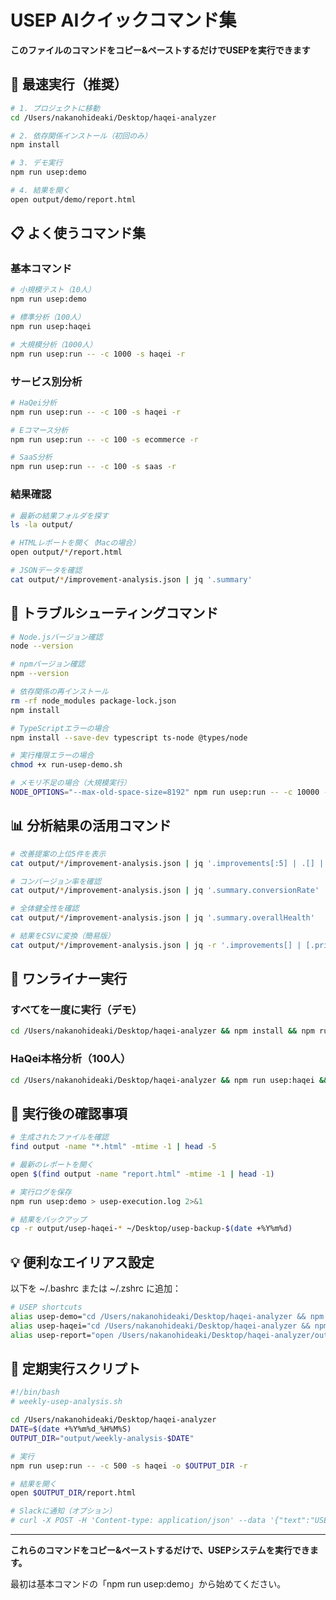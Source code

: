 # USEP AIクイックコマンド集

**このファイルのコマンドをコピー&ペーストするだけでUSEPを実行できます**

## 🚀 最速実行（推奨）

```bash
# 1. プロジェクトに移動
cd /Users/nakanohideaki/Desktop/haqei-analyzer

# 2. 依存関係インストール（初回のみ）
npm install

# 3. デモ実行
npm run usep:demo

# 4. 結果を開く
open output/demo/report.html
```

## 📋 よく使うコマンド集

### 基本コマンド

```bash
# 小規模テスト（10人）
npm run usep:demo

# 標準分析（100人）
npm run usep:haqei

# 大規模分析（1000人）
npm run usep:run -- -c 1000 -s haqei -r
```

### サービス別分析

```bash
# HaQei分析
npm run usep:run -- -c 100 -s haqei -r

# Eコマース分析
npm run usep:run -- -c 100 -s ecommerce -r

# SaaS分析
npm run usep:run -- -c 100 -s saas -r
```

### 結果確認

```bash
# 最新の結果フォルダを探す
ls -la output/

# HTMLレポートを開く（Macの場合）
open output/*/report.html

# JSONデータを確認
cat output/*/improvement-analysis.json | jq '.summary'
```

## 🔧 トラブルシューティングコマンド

```bash
# Node.jsバージョン確認
node --version

# npmバージョン確認
npm --version

# 依存関係の再インストール
rm -rf node_modules package-lock.json
npm install

# TypeScriptエラーの場合
npm install --save-dev typescript ts-node @types/node

# 実行権限エラーの場合
chmod +x run-usep-demo.sh

# メモリ不足の場合（大規模実行）
NODE_OPTIONS="--max-old-space-size=8192" npm run usep:run -- -c 10000 -s haqei
```

## 📊 分析結果の活用コマンド

```bash
# 改善提案の上位5件を表示
cat output/*/improvement-analysis.json | jq '.improvements[:5] | .[] | {title, priority, impact: .estimatedImpact.conversionImprovement}'

# コンバージョン率を確認
cat output/*/improvement-analysis.json | jq '.summary.conversionRate'

# 全体健全性を確認
cat output/*/improvement-analysis.json | jq '.summary.overallHealth'

# 結果をCSVに変換（簡易版）
cat output/*/improvement-analysis.json | jq -r '.improvements[] | [.priority, .title, .estimatedImpact.conversionImprovement] | @csv' > improvements.csv
```

## 🎯 ワンライナー実行

### すべてを一度に実行（デモ）

```bash
cd /Users/nakanohideaki/Desktop/haqei-analyzer && npm install && npm run usep:demo && open output/demo/report.html
```

### HaQei本格分析（100人）

```bash
cd /Users/nakanohideaki/Desktop/haqei-analyzer && npm run usep:haqei && open output/usep-haqei-*/report.html
```

## 📝 実行後の確認事項

```bash
# 生成されたファイルを確認
find output -name "*.html" -mtime -1 | head -5

# 最新のレポートを開く
open $(find output -name "report.html" -mtime -1 | head -1)

# 実行ログを保存
npm run usep:demo > usep-execution.log 2>&1

# 結果をバックアップ
cp -r output/usep-haqei-* ~/Desktop/usep-backup-$(date +%Y%m%d)
```

## 💡 便利なエイリアス設定

以下を ~/.bashrc または ~/.zshrc に追加：

```bash
# USEP shortcuts
alias usep-demo="cd /Users/nakanohideaki/Desktop/haqei-analyzer && npm run usep:demo"
alias usep-haqei="cd /Users/nakanohideaki/Desktop/haqei-analyzer && npm run usep:haqei"
alias usep-report="open /Users/nakanohideaki/Desktop/haqei-analyzer/output/*/report.html"
```

## 🔄 定期実行スクリプト

```bash
#!/bin/bash
# weekly-usep-analysis.sh

cd /Users/nakanohideaki/Desktop/haqei-analyzer
DATE=$(date +%Y%m%d_%H%M%S)
OUTPUT_DIR="output/weekly-analysis-$DATE"

# 実行
npm run usep:run -- -c 500 -s haqei -o $OUTPUT_DIR -r

# 結果を開く
open $OUTPUT_DIR/report.html

# Slackに通知（オプション）
# curl -X POST -H 'Content-type: application/json' --data '{"text":"USEP分析が完了しました"}' YOUR_SLACK_WEBHOOK_URL
```

---

**これらのコマンドをコピー&ペーストするだけで、USEPシステムを実行できます。**

最初は基本コマンドの「npm run usep:demo」から始めてください。